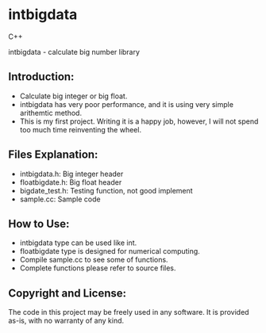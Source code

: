 intbigdata
==========

C++

intbigdata - calculate big number library

Introduction:
-------------
* Calculate big integer or big float.
* intbigdata has very poor performance, and it is using very simple arithemtic method.
* This is my first project. Writing it is a happy job,
  however, I will not spend too much time reinventing the wheel.

Files Explanation:
------------------
* intbigdata.h: Big integer header
* floatbigdate.h: Big float header
* bigdate_test.h: Testing function, not good implement
* sample.cc: Sample code

How to Use:
-----------
* intbigdata type can be used like int.
* floatbigdate type is designed for numerical computing.
* Compile sample.cc to see some of functions.
* Complete functions please refer to source files.

Copyright and License:
----------------------
The code in this project may be freely used in any software.
It is provided as-is, with no warranty of any kind.